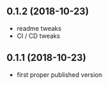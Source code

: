 <a name="0.1.2"></a>
## 0.1.2 (2018-10-23)

- readme tweaks
- CI / CD tweaks





<a name="0.1.1"></a>
## 0.1.1 (2018-10-23)

- first proper published version

